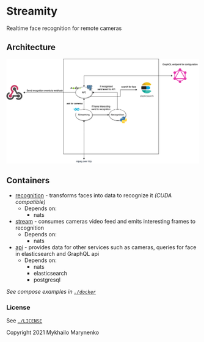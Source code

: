 # Streamity

Realtime face recognition for remote cameras

## Architecture

![Architecture overview](./assets/architecture.png)

## Containers

- [recognition](https://github.com/users/0x77dev/packages/container/package/streamity%2Frecognition) - transforms faces into data to recognize it _(CUDA compatible)_
  - Depends on:
    - nats
- [stream](https://github.com/users/0x77dev/packages/container/package/streamity%2Fstream) - consumes cameras video feed and emits interesting frames to recognition
  - Depends on:
    - nats
- [api](https://github.com/users/0x77dev/packages/container/package/streamity%2Fapi) - provides data for other services such as cameras, queries for face in elasticsearch and GraphQL api
  - Depends on:
    - nats
    - elasticsearch
    - postgresql

_See compose examples in [`./docker`](./docker)_

### License

See [`./LICENSE`](./LICENSE)

Copyright 2021 Mykhailo Marynenko
